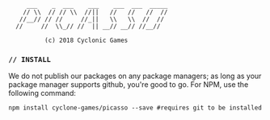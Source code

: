 ```  
     ___    _  ___    ___    ___  ___  _____
    // \\  // // \\  //||   //   //   //  //
   //__// // //     //_||   \\   \\  //  //
  //     //  \\_// //  || __// __// //__//
  
          (c) 2018 Cyclonic Games
```

### `// INSTALL`
We do not publish our packages on any package managers; as long as your package manager supports github, you're good to go. For NPM, use the following command:

```shell
npm install cyclone-games/picasso --save #requires git to be installed
```
